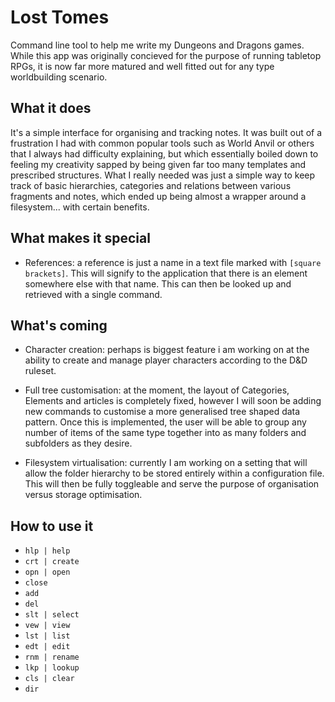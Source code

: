 # Lost Tomes
Command line tool to help me write my Dungeons and Dragons games. While this app was originally concieved for the purpose of running tabletop RPGs, it is now far more matured and well fitted out for any type worldbuilding scenario.

## What it does
It's a simple interface for organising and tracking notes. It was built out of a frustration I had with common popular tools such as World Anvil or others that I always had difficulty explaining, but which essentially boiled down to feeling my creativity sapped by being given far too many templates and prescribed structures. What I really needed was just a simple way to keep track of basic hierarchies, categories and relations between various fragments and notes, which ended up being almost a wrapper around a filesystem... with certain benefits.

## What makes it special
* References: a reference is just a name in a text file marked with `[square brackets]`. This will signify to the application that there is an element somewhere else with that name. This can then be looked up and retrieved with a single command.

## What's coming
* Character creation: perhaps is biggest feature i am working on at the ability to create and manage player characters according to the D&D ruleset.

* Full tree customisation: at the moment, the layout of Categories, Elements and articles is completely fixed, however I will soon be adding new commands to customise a more generalised tree shaped data pattern. Once this is implemented, the user will be able to group any number of items of the same type together into as many folders and subfolders as they desire.
  
* Filesystem virtualisation: currently I am working on a setting that will allow the folder hierarchy to be stored entirely within a configuration file. This will then be fully toggleable and serve the purpose of organisation versus storage optimisation.
  
## How to use it
* `hlp | help`
* `crt | create`
* `opn | open`
* `close`
* `add`
* `del`
* `slt | select`
* `vew | view`
* `lst | list`
* `edt | edit`
* `rnm | rename`
* `lkp | lookup`
* `cls | clear`
* `dir`